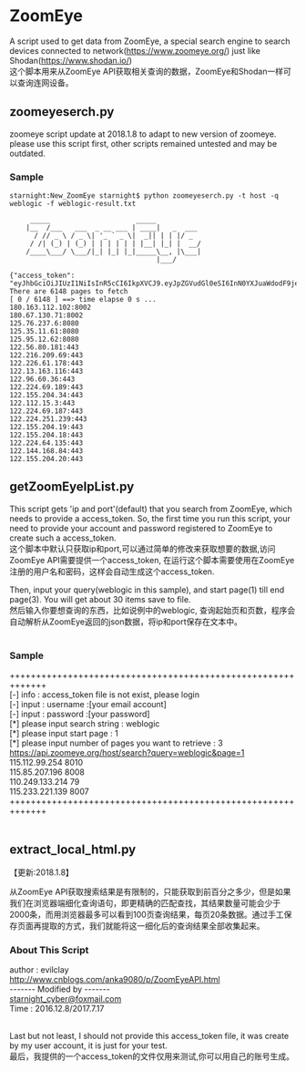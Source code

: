 # ZoomEye

A script used to get data from ZoomEye, a special search engine to search devices connected to network(https://www.zoomeye.org/)
just like Shodan(https://www.shodan.io/)</br>
这个脚本用来从ZoomEye API获取相关查询的数据，ZoomEye和Shodan一样可以查询连网设备。</br>

## zoomeyeserch.py
zoomeye script update at 2018.1.8 to adapt to new version of zoomeye.
please use this script first, other scripts remained untested and may be outdated.

### Sample
    starnight:New_ZoomEye starnight$ python zoomeyeserch.py -t host -q weblogic -f weblogic-result.txt 

         _____                     _____
        |__  /___   ___  _ __ ___ | ____|   _  ___
          / // _ \ / _ \| '_ ` _ \|  _|| | | |/ _
         / /| (_) | (_) | | | | | | |__| |_| |  __/
        /____\___/ \___/|_| |_| |_|_____\__, |\___|
                                        |___/
            
    {"access_token": "eyJhbGciOiJIUzI1NiIsInR5cCI6IkpXVCJ9.eyJpZGVudGl0eSI6InN0YXJuaWdodF9jeWJlckBmb3htYWlsLmNvbSIsImlhdCI6MTUxNTM4MDIyMywibmJmIjoxNTE1MzgwMjIzLCJleHAiOjE1MTU0MjM0MjN9.3uDMMEuVCWvL8GSB6ZmUxJk7sZaE7JgNXZL8YnB2D60"}
    There are 6148 pages to fetch
    [ 0 / 6148 ] ==> time elapse 0 s ...
    180.163.112.102:8002
    180.67.130.71:8002
    125.76.237.6:8080
    125.35.11.61:8080
    125.95.12.62:8080
    122.56.80.181:443
    122.216.209.69:443
    122.226.61.178:443
    122.13.163.116:443
    122.96.60.36:443
    122.224.69.189:443
    122.155.204.34:443
    122.112.15.3:443
    122.224.69.187:443
    122.224.251.239:443
    122.155.204.19:443
    122.155.204.18:443
    122.224.64.135:443
    122.144.168.84:443
    122.155.204.20:443



## getZoomEyeIpList.py
This script gets 'ip and port'(default) that you search from ZoomEye, which needs to provide a access_token. So, the first time 
you run this script, your need to provide your account and password registered to ZoomEye to create such a access_token.</br>
这个脚本中默认只获取ip和port,可以通过简单的修改来获取想要的数据,访问ZoomEye API需要提供一个access_token, 在运行这个脚本需要使用在ZoomEye注册的用户名和密码，这样会自动生成这个access_token.</br>

Then, input your query(weblogic in this sample), and start page(1) till end page(3). You will get about 30 items save to file.<br>
然后输入你要想查询的东西，比如说例中的weblogic, 查询起始页和页数，程序会自动解析从ZoomEye返回的json数据，将ip和port保存在文本中。</br>
</br>

### Sample
+++++++++++++++++++++++++++++++++++++++++++++++++++++++++++++</br>
[-] info : access_token file is not exist, please login </br>
[-] input : username :[your email account]</br>
[-] input : password :[your password]</br>
[\*] please input search string : weblogic</br>
[\*] please input start page : 1</br>
[\*] please input number of pages you want to retrieve : 3</br>
https://api.zoomeye.org/host/search?query=weblogic&page=1</br>
115.112.99.254 8010</br>
115.85.207.196 8008</br>
110.249.133.214 79</br>
115.233.221.139 8007</br>
+++++++++++++++++++++++++++++++++++++++++++++++++++++++++++++</br>
</br>

## extract_local_html.py
【更新:2018.1.8】

从ZoomEye API获取搜索结果是有限制的，只能获取到前百分之多少，但是如果我们在浏览器端细化查询语句，即更精确的匹配查找，其结果数量可能会少于2000条，而用浏览器最多可以看到100页查询结果，每页20条数据。通过手工保存页面再提取的方式，我们就能将这一细化后的查询结果全部收集起来。

### About This Script
author  : evilclay </br>
http://www.cnblogs.com/anka9080/p/ZoomEyeAPI.html</br>
------- Modified by -------</br>
starnight_cyber@foxmail.com</br>
Time : 2016.12.8/2017.7.17</br>
</br>

Last but not least, I should not provide this access_token file, it was create by my user account, it is just for your test. </br>
最后，我提供的一个access_token的文件仅用来测试,你可以用自己的账号生成。</br>
